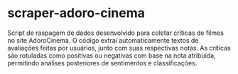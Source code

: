 # scraper-adoro-cinema
Script de raspagem de dados desenvolvido para coletar críticas de filmes no site AdoroCinema. O código extrai automaticamente textos de avaliações feitas por usuários, junto com suas respectivas notas. As críticas são rotuladas como positivas ou negativas com base na nota atribuída, permitindo análises posteriores de sentimentos e classificações.
